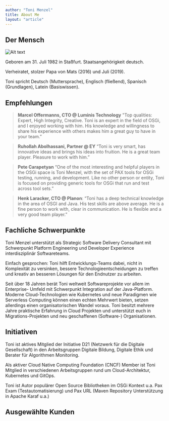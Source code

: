 ```yaml
---
author: "Toni Menzel"
title: About Me
layout: "article"
---
```


## Der Mensch  

![Alt text](/tonit3.png)

Geboren am 31. Juli 1982 in Staßfurt. 
Staatsangehörigkeit deutsch.

Verheiratet, stolzer Papa von Mats (2016) und Juli (2019).  

Toni spricht Deutsch (Muttersprache), Englisch (fließend), Spanisch (Grundlagen), Latein (Basiswissen).

## Empfehlungen

> **Marcel Offermanns, CTO @ Luminis Technology** "Top qualities: Expert, High Integrity, Creative. Toni is an expert in the field of OSGi, and I enjoyed working with him. His knowledge and willingness to share his experience with others makes him a great guy to have in your team.”

> **Ruhollah Abolhassani, Partner @ EY**
“Toni is very smart, has innovative ideas and brings his ideas into fruition. He is a great team player. Pleasure to work with him.”

> **Pete Carapetyan** “One of the most interesting and helpful players in the OSGi space is Toni Menzel, with the set of PAX tools for OSGi testing, running, and development. Like no other person or entity, Toni is focused on providing generic tools for OSGi that run and test across tool sets.”

> **Henk Laracker, CTO @ Planon**: “Toni has a deep technical knowledge in the area of OSGI and Java. His test skills are above average. He is a fine person to work with, clear in communication. He is flexible and a very good team player.”
## Fachliche Schwerpunkte
Toni Menzel unterstützt als Strategic Software Delivery Consultant mit Schwerpunkt Platform Engineering und Developer Experience interdisziplinär Softwareteams.

Einfach gesprochen: Toni hilft Entwicklungs-Teams dabei, nicht in Komplexität zu versinken, bessere Technologieentscheidungen zu treffen und kreativ an besseren Lösungen für den Endnutzer zu arbeiten.

Seit über 18 Jahren berät Toni weltweit Softwareprojekte vor allem im Enterprise- Umfeld mit Schwerpunkt Integration auf der Java-Platform.
Moderne Cloud-Technologien wie Kubernetes und neue Paradigmen wie Serverless Computing können einen echten Mehrwert  bieten, setzen allerdings einen organisatorischen Wandel voraus. Toni besitzt mehrere Jahre praktische Erfahrung in Cloud Projekten und unterstützt euch in Migrations-Projekten und neu geschaffenen (Software-) Organisationen.

## Initiativen
Toni ist aktives Mitglied der Initiative D21 (Netzwerk für die Digitale Gesellschaft) in den Arbeitsgruppen Digitale Bildung, Digitale Ethik und Berater für Algorithmen Monitoring. 

Als aktiver Cloud Native Computing Foundation (CNCF) Member ist Toni Mitglied in verschiedenen Arbeitsgruppen rund um Cloud-Architektur, Kubernetes und GitOps.

Toni ist Autor populärer Open Source Bibliotheken im OSGi Kontext u.a. Pax Exam (Testautomatisierung) und Pax URL (Maven Repository Unterstützung in Apache Karaf u.a.)

## Ausgewählte Kunden
